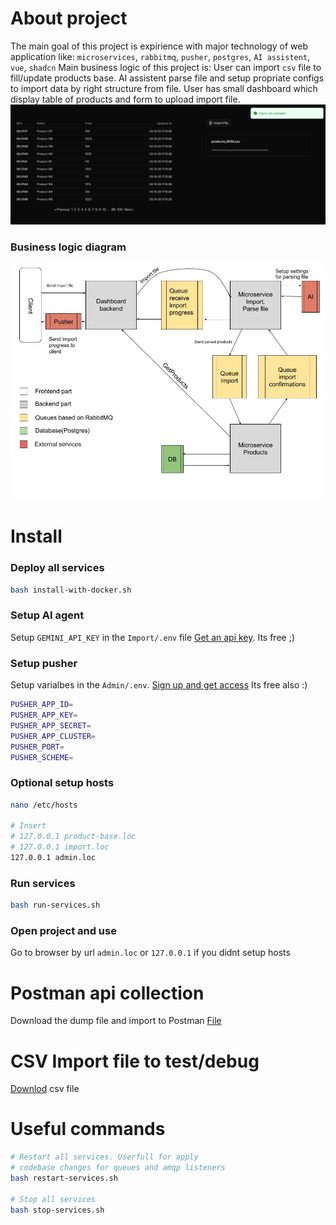 # About project
The main goal of this project is expirience with major technology of web application like: `microservices`, `rabbitmq`, `pusher`, `postgres`, `AI assistent`, `vue`, `shadcn`
Main business logic of this project is: 
User can import `csv` file to fill/update products base. AI assistent parse file and setup propriate configs to import data by right structure from file.
User has small dashboard which display table of products and form to upload import file.
![Image](.documentation/dashboard.png)

### Business logic diagram
![Image](.documentation/diagram.jpg)

# Install
### Deploy all services
```bash
bash install-with-docker.sh
```

### Setup AI agent
Setup `GEMINI_API_KEY` in the `Import/.env` file
[Get an api key](https://aistudio.google.com/app/apikey). Its free ;)

### Setup pusher
Setup varialbes in the `Admin/.env`.
[Sign up and get access](https://pusher.com/) Its free also :)
```bash
PUSHER_APP_ID=
PUSHER_APP_KEY=
PUSHER_APP_SECRET=
PUSHER_APP_CLUSTER=
PUSHER_PORT=
PUSHER_SCHEME=
```

### Optional setup hosts
```bash
nano /etc/hosts

# Insert
# 127.0.0.1 product-base.loc
# 127.0.0.1 import.loc
127.0.0.1 admin.loc
```

### Run services
```bash
bash run-services.sh
```

### Open project and use
Go to browser by url `admin.loc` or `127.0.0.1` if you didnt setup hosts

# Postman api collection
Download the dump file and import to Postman
[File](.postman/TestOS.postman_collection.json)

# CSV Import file to test/debug
[Downlod](.testdata/products_1000.csv) csv file

# Useful commands
```bash
# Restart all services. Userfull for apply
# codebase changes for queues and amqp listeners
bash restart-services.sh

# Stop all services
bash stop-services.sh
```
